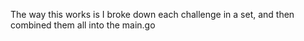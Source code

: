 The way this works is I broke down each challenge in a set, and then combined them all into the main.go
